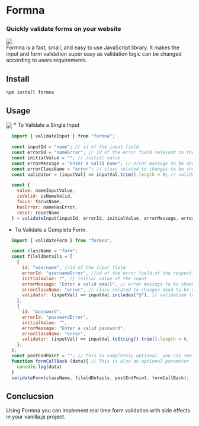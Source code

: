 # Formna
### Quickly validate forms on your website
![](https://david-dm.org/iarchitsharma/Formna.svg)
<br>Formna is a fast, small, and easy to use JavaScript library. It makes the input and form validation super easy as validation logic can be changed according to users requirements.

## Install
```npm install formna```
  
## Usage
<img src="assets/1.png" align=center>
* To Validate a Single Input

```javascript
  import { validateInput } from "formna";

  const inputId = "name"; // id of the input field
  const errorId = "nameError"; // id of the error field relevant to the input
  const initialValue = ""; // initial value
  const errorMessage = "Enter a valid name"; // error message to be show
  const errorClassName = "error"; // class related to changes to be shown in the input element when an error occurs
  const validator = (inputVal) => inputVal.trim().length > 0; // validation logic

  const {
    value: nameInputValue,
    isValid: isNameValid,
    focus: focusName,
    hasError: nameHasError,
    reset: resetName
  } = validateInput(inputId, errorId, initialValue, errorMessage, errorClassName, validator)
  ```
* To Validate a Complete Form.
```javascript
  import { validateForm } from "formna";

  const className = "form";
  const fileldDetails = [
    {
      id: "username", //id of the input field
      errorId: "usernameError", //id of the error field of the respective input
      initialValue: "", // initial value of the input
      errorMessage: "Enter a valid email", // error message to be shown
      errorClassName: "error", // class related to changes need to be seen in the input element
      validator: (inputVal) => inputVal.includes("@"), // validation logic
    },
    {
      id: "password",
      errorId: "passwordError",
      initialValue: "",
      errorMessage: "Enter a valid password",
      errorClassName: "error",
      validator: (inputVal) => inputVal.toString().trim().length > 6,
    },
  ];
  const postEndPoint = ""; // this is completely optional. you can see the same results without passing the third parameter.
  function formCallBack (data){ // This is also an optional parameter
    console.log(data)
  }
  validateForm(className, fileldDetails, postEndPoint, formCallBack);
  ```
## Conclucsion

Using Formna you can implement real time form validation with side effects in your vanilla.js project.